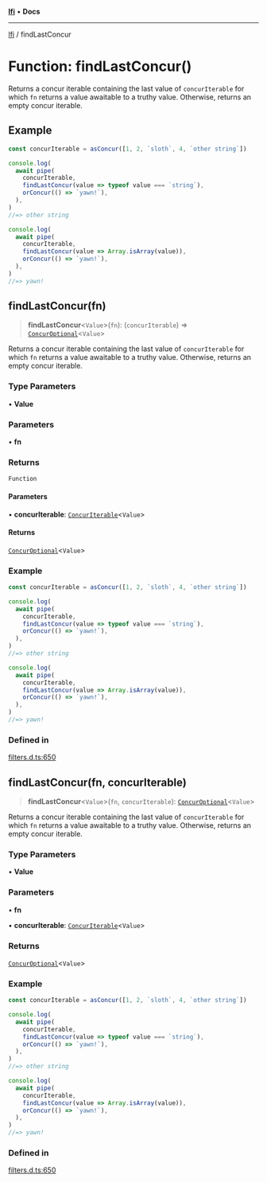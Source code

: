 [**lfi**](../readme.md) • **Docs**

***

[lfi](../globals.md) / findLastConcur

# Function: findLastConcur()

Returns a concur iterable containing the last value of `concurIterable` for
which `fn` returns a value awaitable to a truthy value. Otherwise, returns an
empty concur iterable.

## Example

```js
const concurIterable = asConcur([1, 2, `sloth`, 4, `other string`])

console.log(
  await pipe(
    concurIterable,
    findLastConcur(value => typeof value === `string`),
    orConcur(() => `yawn!`),
  ),
)
//=> other string

console.log(
  await pipe(
    concurIterable,
    findLastConcur(value => Array.isArray(value)),
    orConcur(() => `yawn!`),
  ),
)
//=> yawn!
```

## findLastConcur(fn)

> **findLastConcur**\<`Value`\>(`fn`): (`concurIterable`) => [`ConcurOptional`](../type-aliases/ConcurOptional.md)\<`Value`\>

Returns a concur iterable containing the last value of `concurIterable` for
which `fn` returns a value awaitable to a truthy value. Otherwise, returns an
empty concur iterable.

### Type Parameters

• **Value**

### Parameters

• **fn**

### Returns

`Function`

#### Parameters

• **concurIterable**: [`ConcurIterable`](../type-aliases/ConcurIterable.md)\<`Value`\>

#### Returns

[`ConcurOptional`](../type-aliases/ConcurOptional.md)\<`Value`\>

### Example

```js
const concurIterable = asConcur([1, 2, `sloth`, 4, `other string`])

console.log(
  await pipe(
    concurIterable,
    findLastConcur(value => typeof value === `string`),
    orConcur(() => `yawn!`),
  ),
)
//=> other string

console.log(
  await pipe(
    concurIterable,
    findLastConcur(value => Array.isArray(value)),
    orConcur(() => `yawn!`),
  ),
)
//=> yawn!
```

### Defined in

[filters.d.ts:650](https://github.com/TomerAberbach/lfi/blob/a3eb3a94b2928b5200a7bcd0a14fdc70f0cb5947/src/operations/filters.d.ts#L650)

## findLastConcur(fn, concurIterable)

> **findLastConcur**\<`Value`\>(`fn`, `concurIterable`): [`ConcurOptional`](../type-aliases/ConcurOptional.md)\<`Value`\>

Returns a concur iterable containing the last value of `concurIterable` for
which `fn` returns a value awaitable to a truthy value. Otherwise, returns an
empty concur iterable.

### Type Parameters

• **Value**

### Parameters

• **fn**

• **concurIterable**: [`ConcurIterable`](../type-aliases/ConcurIterable.md)\<`Value`\>

### Returns

[`ConcurOptional`](../type-aliases/ConcurOptional.md)\<`Value`\>

### Example

```js
const concurIterable = asConcur([1, 2, `sloth`, 4, `other string`])

console.log(
  await pipe(
    concurIterable,
    findLastConcur(value => typeof value === `string`),
    orConcur(() => `yawn!`),
  ),
)
//=> other string

console.log(
  await pipe(
    concurIterable,
    findLastConcur(value => Array.isArray(value)),
    orConcur(() => `yawn!`),
  ),
)
//=> yawn!
```

### Defined in

[filters.d.ts:650](https://github.com/TomerAberbach/lfi/blob/a3eb3a94b2928b5200a7bcd0a14fdc70f0cb5947/src/operations/filters.d.ts#L650)
